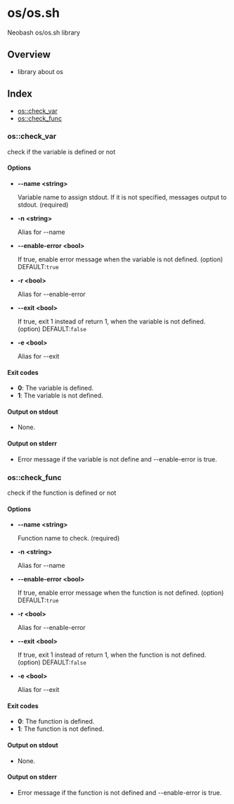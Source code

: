 # os/os.sh

Neobash os/os.sh library

## Overview

* library about os

## Index

* [os::check_var](#oscheckvar)
* [os::check_func](#oscheckfunc)

### os::check_var

check if the variable is defined or not

#### Options

* **--name \<string\>**

  Variable name to assign stdout. If it is not specified, messages output to stdout. (required)

* **-n \<string\>**

  Alias for --name

* **--enable-error \<bool\>**

  If true, enable error message when the variable is not defined. (option) DEFAULT:``true``

* **-r \<bool\>**

  Alias for --enable-error

* **--exit \<bool\>**

  If true, exit 1 instead of return 1, when the variable is not defined. (option) DEFAULT:``false``

* **-e \<bool\>**

  Alias for --exit

#### Exit codes

* **0**: The variable is defined.
* **1**: The variable is not defined.

#### Output on stdout

* None.

#### Output on stderr

* Error message if the variable is not define and --enable-error is true.

### os::check_func

check if the function is defined or not

#### Options

* **--name \<string\>**

  Function name to check. (required)

* **-n \<string\>**

  Alias for --name

* **--enable-error \<bool\>**

  If true, enable error message when the function is not defined. (option) DEFAULT:``true``

* **-r \<bool\>**

  Alias for --enable-error

* **--exit \<bool\>**

  If true, exit 1 instead of return 1, when the function is not defined. (option) DEFAULT:``false``

* **-e \<bool\>**

  Alias for --exit

#### Exit codes

* **0**: The function is defined.
* **1**: The function is not defined.

#### Output on stdout

* None.

#### Output on stderr

* Error message if the function is not defined and --enable-error is true.


